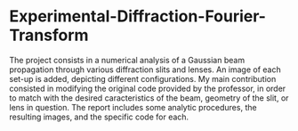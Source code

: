 # Experimental-Diffraction-Fourier-Transform
The project consists in a numerical analysis of a Gaussian beam propagation through various diffraction slits and lenses. 
An image of each set-up is added, depicting different configurations.
My main contribution consisted in modifying the original code provided by the professor, in order to match with the desired caracteristics of the beam, geometry of the slit, or lens in question.
The report includes some analytic procedures, the resulting images, and the specific code for each. 

